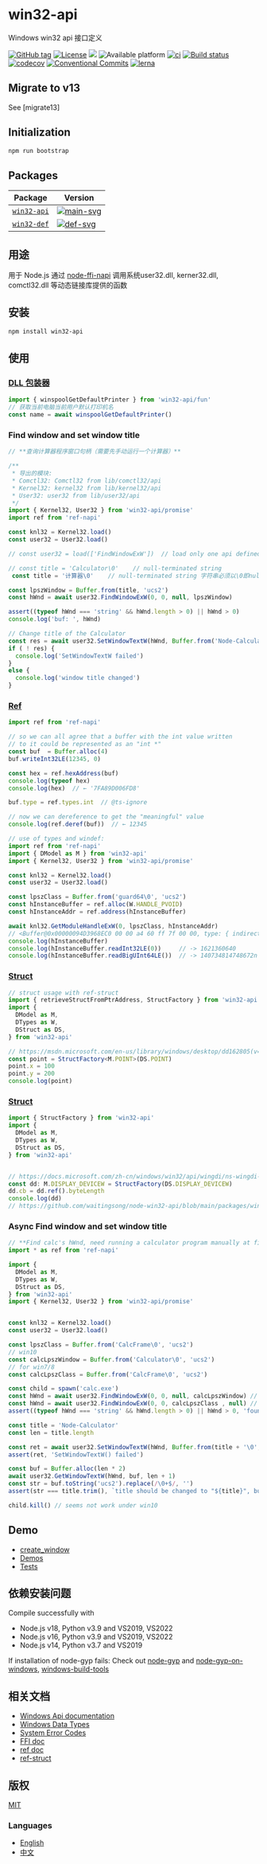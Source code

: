 # win32-api

Windows win32 api 接口定义

[![GitHub tag](https://img.shields.io/github/tag/waitingsong/node-win32-api.svg)]()
[![License](https://img.shields.io/badge/license-MIT-blue.svg)](https://opensource.org/licenses/MIT)
![](https://img.shields.io/badge/lang-TypeScript-blue.svg)
![Available platform](https://img.shields.io/badge/platform-win32-blue.svg)
[![ci](https://github.com/waitingsong/node-win32-api/workflows/ci-win/badge.svg)](https://github.com/waitingsong/node-win32-api/actions?query=workflow%3A%22ci-win%22)
[![Build status](https://ci.appveyor.com/api/projects/status/nrivtykm5uf84fbl/branch/main?svg=true)](https://ci.appveyor.com/project/waitingsong/node-win32-api/branch/main)
[![codecov](https://codecov.io/gh/waitingsong/node-win32-api/branch/main/graph/badge.svg?token=WXbZvnAaYO)](https://codecov.io/gh/waitingsong/node-win32-api)
[![Conventional Commits](https://img.shields.io/badge/Conventional%20Commits-1.0.0-yellow.svg)](https://conventionalcommits.org)
[![lerna](https://img.shields.io/badge/maintained%20with-lerna-cc00ff.svg)](https://lernajs.io/)


## Migrate to v13

See [migrate13]

## Initialization

```sh
npm run bootstrap
```

## Packages

| Package       | Version                |
| ------------- | ---------------------- |
| [`win32-api`] | [![main-svg]][main-ch] |
| [`win32-def`] | [![def-svg]][def-ch]   |


## 用途
用于 Node.js 通过 [node-ffi-napi] 调用系统user32.dll, kerner32.dll, comctl32.dll 等动态链接库提供的函数


## 安装
```sh
npm install win32-api
```

## 使用

### [DLL 包装器](./FUN.md)

```ts
import { winspoolGetDefaultPrinter } from 'win32-api/fun'
// 获取当前电脑当前用户默认打印机名
const name = await winspoolGetDefaultPrinter() 
```

### Find window and set window title
```ts
// **查询计算器程序窗口句柄（需要先手动运行一个计算器）**

/**
 * 导出的模块:
 * Comctl32: Comctl32 from lib/comctl32/api
 * Kernel32: kernel32 from lib/kernel32/api
 * User32: user32 from lib/user32/api
 */
import { Kernel32, User32 } from 'win32-api/promise'
import ref from 'ref-napi'

const knl32 = Kernel32.load()
const user32 = User32.load()

// const user32 = load(['FindWindowExW'])  // load only one api defined in lib/{dll}/api from user32.dll

// const title = 'Calculator\0'    // null-terminated string
 const title = '计算器\0'    // null-terminated string 字符串必须以\0即null结尾!

const lpszWindow = Buffer.from(title, 'ucs2')
const hWnd = await user32.FindWindowExW(0, 0, null, lpszWindow)

assert((typeof hWnd === 'string' && hWnd.length > 0) || hWnd > 0)
console.log('buf: ', hWnd)

// Change title of the Calculator
const res = await user32.SetWindowTextW(hWnd, Buffer.from('Node-Calculator\0', 'ucs2'))
if ( ! res) {
  console.log('SetWindowTextW failed')
}
else {
  console.log('window title changed')
}
```

### [Ref](https://www.npmjs.com/package/ref-napi)
```ts
import ref from 'ref-napi'

// so we can all agree that a buffer with the int value written
// to it could be represented as an "int *"
const buf  = Buffer.alloc(4)
buf.writeInt32LE(12345, 0)

const hex = ref.hexAddress(buf)
console.log(typeof hex)
console.log(hex)  // ← '7FA89D006FD8'

buf.type = ref.types.int  // @ts-ignore

// now we can dereference to get the "meaningful" value
console.log(ref.deref(buf))  // ← 12345
```

```ts
// use of types and windef:
import ref from 'ref-napi'
import { DModel as M } from 'win32-api'
import { Kernel32, User32 } from 'win32-api/promise'

const knl32 = Kernel32.load()
const user32 = User32.load()

const lpszClass = Buffer.from('guard64\0', 'ucs2')
const hInstanceBuffer = ref.alloc(W.HANDLE_PVOID)
const hInstanceAddr = ref.address(hInstanceBuffer)

await knl32.GetModuleHandleExW(0, lpszClass, hInstanceAddr)
// <Buffer@0x00000094D3968EC0 00 00 a4 60 ff 7f 00 00, type: { indirection: 2, name: 'uint64*' }>
console.log(hInstanceBuffer)
console.log(hInstanceBuffer.readInt32LE(0))     // -> 1621360640           (60A40000)
console.log(hInstanceBuffer.readBigUInt64LE())  // -> 140734814748672n (7FFF60A40000)
```

### [Struct](https://www.npmjs.com/package/ref-struct)
```ts
// struct usage with ref-struct
import { retrieveStructFromPtrAddress, StructFactory } from 'win32-api'
import {
  DModel as M,
  DTypes as W,
  DStruct as DS,
} from 'win32-api'

// https://msdn.microsoft.com/en-us/library/windows/desktop/dd162805(v=vs.85).aspx
const point = StructFactory<M.POINT>(DS.POINT)
point.x = 100
point.y = 200
console.log(point)
```

### [Struct](https://github.com/waitingsong/node-win32-api/blob/main/packages/win32-def/src/lib/struct/)
```ts
import { StructFactory } from 'win32-api'
import {
  DModel as M,
  DTypes as W,
  DStruct as DS,
} from 'win32-api'


// https://docs.microsoft.com/zh-cn/windows/win32/api/wingdi/ns-wingdi-display_devicew 
const dd: M.DISPLAY_DEVICEW = StructFactory(DS.DISPLAY_DEVICEW)
dd.cb = dd.ref().byteLength
console.log(dd)
// https://github.com/waitingsong/node-win32-api/blob/main/packages/win32-api/test/user32/51.user32.EnumDisplayDevicesW.test.ts
```

### Async Find window and set window title
```ts
// **Find calc's hWnd, need running a calculator program manually at first**
import * as ref from 'ref-napi'

import {
  DModel as M,
  DTypes as W,
  DStruct as DS,
} from 'win32-api'
import { Kernel32, User32 } from 'win32-api/promise'


const knl32 = Kernel32.load()
const user32 = User32.load()

const lpszClass = Buffer.from('CalcFrame\0', 'ucs2')
// win10
const calcLpszWindow = Buffer.from('Calculator\0', 'ucs2')
// for win7/8
const calcLpszClass = Buffer.from('CalcFrame\0', 'ucs2')

const child = spawn('calc.exe')
const hWnd = await user32.FindWindowExW(0, 0, null, calcLpszWindow) // win10
const hWnd = await user32.FindWindowExW(0, 0, calcLpszClass , null) // win7/8
assert((typeof hWnd === 'string' && hWnd.length > 0) || hWnd > 0, 'found no calc window')

const title = 'Node-Calculator'
const len = title.length

const ret = await user32.SetWindowTextW(hWnd, Buffer.from(title + '\0', 'ucs2'))
assert(ret, 'SetWindowTextW() failed')

const buf = Buffer.alloc(len * 2)
await user32.GetWindowTextW(hWnd, buf, len + 1)
const str = buf.toString('ucs2').replace(/\0+$/, '')
assert(str === title.trim(), `title should be changed to "${title}", bug got "${str}"`)

child.kill() // seems not work under win10
```


## Demo
- [create_window](https://github.com/waitingsong/node-win32-api/blob/main/packages/win32-api/demo/create_window.ts)
- [Demos](https://github.com/waitingsong/node-win32-api/blob/main/packages/win32-api/demo)
- [Tests](https://github.com/waitingsong/node-win32-api/blob/main/packages/win32-api/test)

## 依赖安装问题
Compile successfully with
  - Node.js v18, Python v3.9 and VS2019, VS2022
  - Node.js v16, Python v3.9 and VS2019, VS2022
  - Node.js v14, Python v3.7 and VS2019

If installation of node-gyp fails:
Check out [node-gyp] and [node-gyp-on-windows], [windows-build-tools]

## 相关文档
- [Windows Api documentation](https://msdn.microsoft.com/en-us/library/windows/desktop/ff468919%28v=vs.85%29.aspx)
- [Windows Data Types](https://msdn.microsoft.com/en-us/library/windows/desktop/aa383751#DWORD)
- [System Error Codes](https://msdn.microsoft.com/en-us/library/windows/desktop/ms681381%28v=vs.85%29.aspx)
- [FFI doc](https://github.com/node-ffi/node-ffi/wiki/Node-FFI-Tutorial)
- [ref doc](https://tootallnate.github.io/ref/)
- [ref-struct](https://github.com/TooTallNate/ref-struct)


## 版权
[MIT](LICENSE)


### Languages
- [English](README.md)
- [中文](README.zh-CN.md)


[node-gyp]: https://github.com/nodejs/node-gyp
[windows-build-tools]: https://github.com/felixrieseberg/windows-build-tools
[node-gyp-on-windows]: https://github.com/nodejs/node-gyp#on-windows
[node-ffi-napi]: https://github.com/node-ffi-napi/node-ffi-napi
[node-ffi]: https://github.com/node-ffi/node-ffi

[`win32-api`]: https://github.com/waitingsong/node-win32-api/tree/main/packages/win32-api
[main-svg]: https://img.shields.io/npm/v/win32-api.svg?maxAge=86400
[main-ch]: https://github.com/waitingsong/node-win32-api/tree/main/packages/win32-api/CHANGELOG.md
[main-d-svg]: https://david-dm.org/waitingsong/node-win32-api.svg?path=packages/win32-api
[main-d-link]: https://david-dm.org/waitingsong/node-win32-api.svg?path=packages/win32-api
[main-dd-svg]: https://david-dm.org/waitingsong/node-win32-api/dev-status.svg?path=packages/win32-api
[main-dd-link]: https://david-dm.org/waitingsong/node-win32-api?path=packages/win32-api#info=devDependencies

[`win32-def`]: https://github.com/waitingsong/node-win32-api/tree/main/packages/win32-def
[def-svg]: https://img.shields.io/npm/v/win32-def.svg?maxAge=86400
[def-ch]: https://github.com/waitingsong/node-win32-api/tree/main/packages/win32-def/CHANGELOG.md
[def-d-svg]: https://david-dm.org/waitingsong/node-win32-api.svg?path=packages/win32-def
[def-d-link]: https://david-dm.org/waitingsong/node-win32-api.svg?path=packages/win32-def
[def-dd-svg]: https://david-dm.org/waitingsong/node-win32-api/dev-status.svg?path=packages/win32-def
[def-dd-link]: https://david-dm.org/waitingsong/node-win32-api?path=packages/win32-def#info=devDependencies

